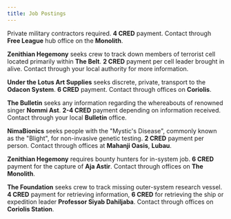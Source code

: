 ```yaml
---
title: Job Postings
---
```


Private military contractors required. **4 CRED** payment. Contact through **Free League** hub office on the **Monolith**.

**Zenithian Hegemony** seeks crew to track down members of terrorist cell located primarily within **The Belt**. **2 CRED** payment per cell leader brought in alive. Contact through your local authority for more information.

**Under the Lotus Art Supplies** seeks discrete, private, transport to the **Odacon System**. **6 CRED** payment. Contact through offices on **Coriolis**.

**The Bulletin** seeks any information regarding the whereabouts of renowned singer **Nommi Ast**. **2-4 CRED** payment depending on information received. Contact through your local **Bulletin** office.

**NimaBionics** seeks people with the "Mystic's Disease", commonly known as the "Blight", for non-invasive genetic testing. **2 CRED** payment per person. Contact through offices at **Mahanji Oasis**, **Lubau**.

**Zenithian Hegemony** requires bounty hunters for in-system job. **6 CRED** payment for the capture of **Aja Astir**. Contact through offices on **The Monolith**.

**The Foundation** seeks crew to track missing outer-system research vessel. **4 CRED** payment for retrieving information, **6 CRED** for retrieving the ship or expedition leader **Professor Siyab Dahiljaba**. Contact through offices on **Coriolis Station**.
